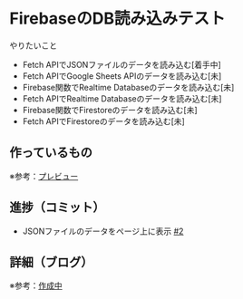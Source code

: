 # FirebaseのDB読み込みテスト

やりたいこと
* Fetch APIでJSONファイルのデータを読み込む[着手中]
* Fetch APIでGoogle Sheets APIのデータを読み込む[未]
* Firebase関数でRealtime Databaseのデータを読み込む[未]
* Fetch APIでRealtime Databaseのデータを読み込む[未]
* Firebase関数でFirestoreのデータを読み込む[未]
* Fetch APIでFirestoreのデータを読み込む[未]



## 作っているもの

※参考：[プレビュー](https://firebase-test-eta.vercel.app)

## 進捗（コミット）

- JSONファイルのデータをページ上に表示 [#2](https://github.com/ryo-i/firebase-test/issues/2)

## 詳細（ブログ）

※参考：[作成中]()